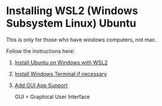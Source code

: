 # Installing WSL2 (Windows Subsystem Linux) Ubuntu 

This is only for those who have windows computers, not mac.

Follow the instructions here:

1. [Install Ubuntu on Windows with WSL2](https://learn.microsoft.com/en-us/windows/wsl/install)
   
2. [Install Windows Terminal if necessary](https://learn.microsoft.com/en-us/windows/terminal/install)

3. [Add GUI App Support](https://learn.microsoft.com/en-us/windows/wsl/tutorials/gui-apps)

	GUI = Graphical User Interface
